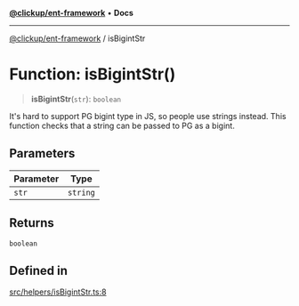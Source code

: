 [**@clickup/ent-framework**](../README.md) • **Docs**

***

[@clickup/ent-framework](../globals.md) / isBigintStr

# Function: isBigintStr()

> **isBigintStr**(`str`): `boolean`

It's hard to support PG bigint type in JS, so people use strings instead.
This function checks that a string can be passed to PG as a bigint.

## Parameters

| Parameter | Type |
| ------ | ------ |
| `str` | `string` |

## Returns

`boolean`

## Defined in

[src/helpers/isBigintStr.ts:8](https://github.com/clickup/ent-framework/blob/master/src/helpers/isBigintStr.ts#L8)
